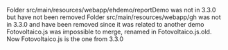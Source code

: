 Folder src/main/resources/webapp/ehdemo/reportDemo was not in 3.3.0 but have not been removed
Folder src/main/resources/webapp/gh was not in 3.3.0 and have been removed since it was related to another demo
Fotovoltaico.js was impossible to merge, renamed in Fotovoltaico.js.old. Now Fotovoltaico.js is the one from 3.3.0
